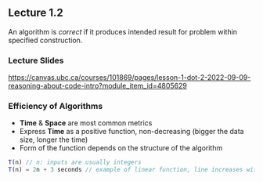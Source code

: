 ## Lecture 1.2

An algorithm is *correct* if it produces intended result for problem within specified construction.

### Lecture Slides
https://canvas.ubc.ca/courses/101869/pages/lesson-1-dot-2-2022-09-09-reasoning-about-code-intro?module_item_id=4805629

### Efficiency of Algorithms
* **Time** & **Space** are most common metrics
* Express **Time** as a positive function, non-decreasing (bigger the data size, longer the time)
* Form of the function depends on the structure of the algorithm
```javascript
T(n) // n: inputs are usually integers 
T(n) = 2n + 3 seconds // example of linear function, line increases with n
```
